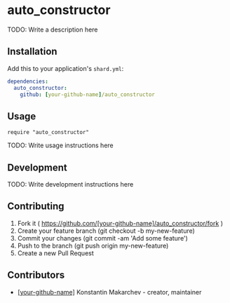 # auto_constructor

TODO: Write a description here

## Installation

Add this to your application's `shard.yml`:

```yaml
dependencies:
  auto_constructor:
    github: [your-github-name]/auto_constructor
```

## Usage

```crystal
require "auto_constructor"
```

TODO: Write usage instructions here

## Development

TODO: Write development instructions here

## Contributing

1. Fork it ( https://github.com/[your-github-name]/auto_constructor/fork )
2. Create your feature branch (git checkout -b my-new-feature)
3. Commit your changes (git commit -am 'Add some feature')
4. Push to the branch (git push origin my-new-feature)
5. Create a new Pull Request

## Contributors

- [[your-github-name]](https://github.com/[your-github-name]) Konstantin Makarchev - creator, maintainer

